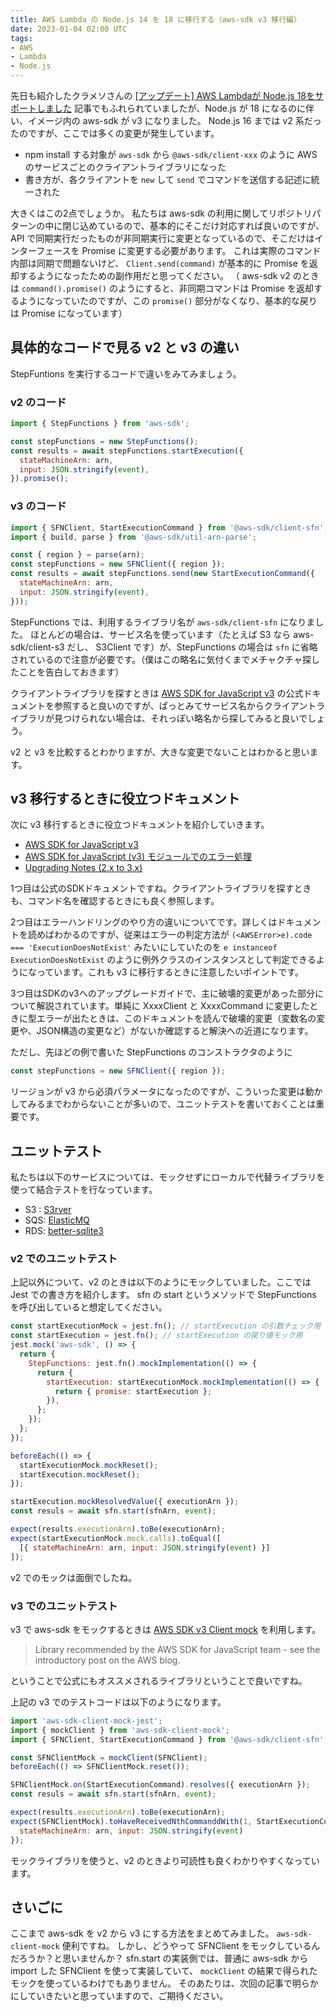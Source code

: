 ```yaml
---
title: AWS Lambda の Node.js 14 を 18 に移行する（aws-sdk v3 移行編）
date: 2023-01-04 02:00 UTC
tags: 
- AWS
- Lambda
- Node.js
---
```


先日も紹介したクラメソさんの [[アップデート] AWS Lambdaが Node.js 18をサポートしました](https://dev.classmethod.jp/articles/aws-lambda-support-node-js-18/) 記事でもふれられていましたが、Node.js が 18 になるのに伴い、イメージ内の aws-sdk が v3 になりました。
Node.js 16 までは v2 系だったのですが、ここでは多くの変更が発生しています。

- npm install する対象が `aws-sdk` から `@aws-sdk/client-xxx` のように AWS のサービスごとのクライアントライブラリになった
- 書き方が、各クライアントを `new` して `send` でコマンドを送信する記述に統一された

大きくはこの2点でしょうか。
私たちは aws-sdk の利用に関してリポジトリパターンの中に閉じ込めているので、基本的にそこだけ対応すれば良いのですが、API で同期実行だったものが非同期実行に変更となっているので、そこだけはインターフェースを Promise に変更する必要があります。
これは実際のコマンド内部は同期で問題ないけど、 `Client.send(command)` が基本的に Promise を返却するようになったための副作用だと思ってください。
（ aws-sdk v2 のときは `command().promise()` のようにすると、非同期コマンドは Promise を返却するようになっていたのですが、この `promise()` 部分がなくなり、基本的な戻りは Promise になっています）

## 具体的なコードで見る v2 と v3 の違い

StepFuntions を実行するコードで違いをみてみましょう。

### v2 のコード

```javascript
import { StepFunctions } from 'aws-sdk';

const stepFunctions = new StepFunctions();
const results = await stepFunctions.startExecution({
  stateMachineArn: arn,
  input: JSON.stringify(event),
}).promise();
```

### v3 のコード

```javascript
import { SFNClient, StartExecutionCommand } from '@aws-sdk/client-sfn';
import { build, parse } from '@aws-sdk/util-arn-parse';

const { region } = parse(arn);
const stepFunctions = new SFNClient({ region });
const results = await stepFunctions.send(new StartExecutionCommand({
  stateMachineArn: arn,
  input: JSON.stringify(event),  
}));
```

StepFunctions では、利用するライブラリ名が `aws-sdk/client-sfn` になりました。
ほとんどの場合は、サービス名を使っています（たとえば S3 なら aws-sdk/client-s3 だし、 S3Client です）が、StepFunctions の場合は `sfn` に省略されているので注意が必要です。（僕はこの略名に気付くまでメチャクチャ探したことを告白しておきます）

クライアントライブラリを探すときは [AWS SDK for JavaScript v3](https://docs.aws.amazon.com/AWSJavaScriptSDK/v3/latest/) の公式ドキュメントを参照すると良いのですが、ぱっとみてサービス名からクライアントライブラリが見つけられない場合は、それっぽい略名から探してみると良いでしょう。

v2 と v3 を比較するとわかりますが、大きな変更でないことはわかると思います。

## v3 移行するときに役立つドキュメント

次に v3 移行するときに役立つドキュメントを紹介していきます。

- [AWS SDK for JavaScript v3](https://docs.aws.amazon.com/AWSJavaScriptSDK/v3/latest/) 
- [AWS SDK for JavaScript (v3) モジュールでのエラー処理](https://aws.amazon.com/jp/blogs/news/service-error-handling-modular-aws-sdk-js/)
- [Upgrading Notes (2.x to 3.x)](https://github.com/aws/aws-sdk-js-v3/blob/main/UPGRADING.md)

1つ目は公式のSDKドキュメントですね。クライアントライブラリを探すときも、コマンド名を確認するときにも良く参照します。

2つ目はエラーハンドリングのやり方の違いについてです。詳しくはドキュメントを読めばわかるのですが、従来はエラーの判定方法が 
`(<AWSError>e).code === 'ExecutionDoesNotExist'` みたいにしていたのを `e instanceof ExecutionDoesNotExist` のように例外クラスのインスタンスとして判定できるようになっています。これも v3 に移行するときに注意したいポイントです。

3つ目はSDKのv3へのアップグレードガイドで、主に破壊的変更があった部分について解説されています。単純に XxxxClient と XxxxCommand に変更したときに型エラーが出たときは、このドキュメントを読んで破壊的変更（変数名の変更や、JSON構造の変更など）がないか確認すると解決への近道になります。

ただし、先ほどの例で書いた StepFunctions のコンストラクタのように

```javascript
const stepFunctions = new SFNClient({ region });
```

リージョンが v3 から必須パラメータになったのですが、こういった変更は動かしてみるまでわからないことが多いので、ユニットテストを書いておくことは重要です。

## ユニットテスト

私たちは以下のサービスについては、モックせずにローカルで代替ライブラリを使って結合テストを行なっています。

- S3 : [S3rver](https://www.npmjs.com/package/s3rver)
- SQS: [ElasticMQ](https://github.com/softwaremill/elasticmq)
- RDS: [better-sqlite3](https://www.npmjs.com/package/better-sqlite3)

### v2 でのユニットテスト

上記以外について、v2 のときは以下のようにモックしていました。ここでは Jest での書き方を紹介します。
sfn の start というメソッドで StepFunctions を呼び出していると想定してください。

```javascript
const startExecutionMock = jest.fn(); // startExecution の引数チェック用
const startExecution = jest.fn(); // startExecution の戻り値モック用
jest.mock('aws-sdk', () => {
  return {
    StepFunctions: jest.fn().mockImplementation(() => {
      return {
        startExecution: startExecutionMock.mockImplementation(() => {
          return { promise: startExecution };
        }),
      };
    });
  };
});

beforeEach(() => {
  startExecutionMock.mockReset();
  startExecution.mockReset();
});

startExecution.mockResolvedValue({ executionArn });
const resuls = await sfn.start(sfnArn, event);

expect(results.executionArn).toBe(executionArn);
expect(startExecutionMock.mock.calls).toEqual([
  [{ stateMachineArn: arn, input: JSON.stringify(event) }]
]);
```

v2 でのモックは面倒でしたね。

### v3 でのユニットテスト

v3 で aws-sdk をモックするときは [AWS SDK v3 Client mock](https://github.com/m-radzikowski/aws-sdk-client-mock) を利用します。

> Library recommended by the AWS SDK for JavaScript team - see the introductory post on the AWS blog.

ということで公式にもオススメされるライブラリということで良いですね。

上記の v3 でのテストコードは以下のようになります。

```javascript
import 'aws-sdk-client-mock-jest';
import { mockClient } from 'aws-sdk-client-mock';
import { SFNClient, StartExecutionCommand } from '@aws-sdk/client-sfn';

const SFNClientMock = mockClient(SFNClient);
beforeEach(() => SFNClientMock.reset());

SFNClientMock.on(StartExecutionCommand).resolves({ executionArn });
const resuls = await sfn.start(sfnArn, event);

expect(results.executionArn).toBe(executionArn);
expect(SFNClientMock).toHaveReceivedNthCommanddWith(1, StartExecutionCommand, {
  stateMachineArn: arn, input: JSON.stringify(event)
});
```

モックライブラリを使うと、v2 のときより可読性も良くわかりやすくなっています。

## さいごに

ここまで aws-sdk を v2 から v3 にする方法をまとめてみました。
`aws-sdk-client-mock` 便利ですね。
しかし、どうやって SFNClient をモックしているんだろうか？と思いませんか？
sfn.start の実装側では、普通に aws-sdk から import した SFNClient を使って実装していて、 `mockClient` の結果で得られたモックを使っているわけでもありません。
そのあたりは、次回の記事で明らかにしていきたいと思っていますので、ご期待ください。
